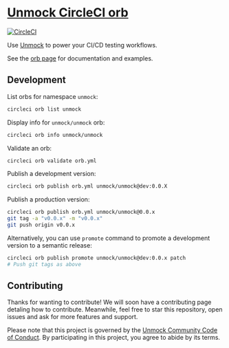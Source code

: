 # [Unmock CircleCI orb](https://circleci.com/orbs/registry/orb/unmock/unmock)

[![CircleCI](https://circleci.com/gh/unmock/unmock-orb.svg?style=svg)](https://circleci.com/gh/unmock/unmock-orb)

Use [Unmock](https://unmock.io) to power your CI/CD testing workflows.

See the [orb page](https://circleci.com/orbs/registry/orb/unmock/unmock) for documentation and examples.

## Development

List orbs for namespace `unmock`:

```bash
circleci orb list unmock
```

Display info for `unmock/unmock` orb:

```bash
circleci orb info unmock/unmock
```

Validate an orb:

```bash
circleci orb validate orb.yml
```

Publish a development version:

```bash
circleci orb publish orb.yml unmock/unmock@dev:0.0.X
```

Publish a production version:

```bash
circleci orb publish orb.yml unmock/unmock@0.0.x
git tag -a "v0.0.x" -m "v0.0.x"
git push origin v0.0.x
```

Alternatively, you can use `promote` command to promote a development version to a semantic release:

```bash
circleci orb publish promote unmock/unmock@dev:0.0.x patch
# Push git tags as above
```

## Contributing

Thanks for wanting to contribute! We will soon have a contributing page
detaling how to contribute. Meanwhile, feel free to star this repository, open issues
and ask for more features and support.

Please note that this project is governed by the [Unmock Community Code of Conduct](https://github.com/unmock/code-of-conduct). By participating in this project, you agree to abide by its terms.